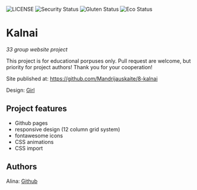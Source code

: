 ![LICENSE](https://img.shields.io/badge/license-MIT-blue.svg?style=flat-square)
![Security Status](https://img.shields.io/security-headers?label=Security&url=https%3A%2F%2Fgithub.com&style=flat-square)
![Gluten Status](https://img.shields.io/badge/Gluten-Free-green.svg)
![Eco Status](https://img.shields.io/badge/ECO-Friendly-green.svg)

# Kalnai

_33 group website project_

This project is for educational porpuses only. Pull request are welcome, but priority for project authors! Thank you for your cooperation!

Site published at: https://github.com/Mandrijauskaite/8-kalnai

Design: [Girl](http://localhost:3001/)

## Project features

- Github pages
- responsive design (12 column grid system)
- fontawesome icons
- CSS animations
- CSS import

## Authors

Alina: [Github](https://github.com/Mandrijauskaite/8-kalnai)